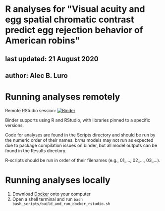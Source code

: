 

# R analyses for "Visual acuity and egg spatial chromatic contrast predict egg rejection behavior of American robins"
## last updated: 21 August 2020
## author: Alec B. Luro


# Running analyses remotely
Remote RStudio session: [![Binder](http://mybinder.org/badge_logo.svg)](https://mybinder.org/v2/gh/aluro2/AMRO_pattern_egg_rejection_JEB/master?urlpath=rstudio)

Binder supports using R and RStudio, with libraries pinned to a specific versions.

Code for analyses are found in the Scripts directory and should be run by the numeric order of their names. *brms* models may not run as expected due to package compilation issues on binder, but all model outputs can be found in the Results directory.

R-scripts should be run in order of their filenames (e.g., 01_..., 02_..., 03_...).

# Running analyses locally

1. Download [Docker](https://docs.docker.com/get-docker/) onto your computer
2. Open a shell terminal and run ```bash bash_scripts/build_and_run_docker_rstudio.sh```



